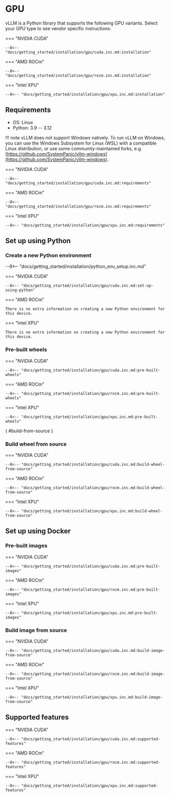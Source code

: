 # GPU

vLLM is a Python library that supports the following GPU variants. Select your GPU type to see vendor specific instructions:

=== "NVIDIA CUDA"

    --8<-- "docs/getting_started/installation/gpu/cuda.inc.md:installation"

=== "AMD ROCm"

    --8<-- "docs/getting_started/installation/gpu/rocm.inc.md:installation"

=== "Intel XPU"

    --8<-- "docs/getting_started/installation/gpu/xpu.inc.md:installation"

## Requirements

- OS: Linux
- Python: 3.9 -- 3.12

!!! note
    vLLM does not support Windows natively. To run vLLM on Windows, you can use the Windows Subsystem for Linux (WSL) with a compatible Linux distribution, or use some community-maintained forks, e.g. [https://github.com/SystemPanic/vllm-windows](https://github.com/SystemPanic/vllm-windows).

=== "NVIDIA CUDA"

    --8<-- "docs/getting_started/installation/gpu/cuda.inc.md:requirements"

=== "AMD ROCm"

    --8<-- "docs/getting_started/installation/gpu/rocm.inc.md:requirements"

=== "Intel XPU"

    --8<-- "docs/getting_started/installation/gpu/xpu.inc.md:requirements"

## Set up using Python

### Create a new Python environment

--8<-- "docs/getting_started/installation/python_env_setup.inc.md"

=== "NVIDIA CUDA"

    --8<-- "docs/getting_started/installation/gpu/cuda.inc.md:set-up-using-python"

=== "AMD ROCm"

    There is no extra information on creating a new Python environment for this device.

=== "Intel XPU"

    There is no extra information on creating a new Python environment for this device.

### Pre-built wheels

=== "NVIDIA CUDA"

    --8<-- "docs/getting_started/installation/gpu/cuda.inc.md:pre-built-wheels"

=== "AMD ROCm"

    --8<-- "docs/getting_started/installation/gpu/rocm.inc.md:pre-built-wheels"

=== "Intel XPU"

    --8<-- "docs/getting_started/installation/gpu/xpu.inc.md:pre-built-wheels"

[](){ #build-from-source }

### Build wheel from source

=== "NVIDIA CUDA"

    --8<-- "docs/getting_started/installation/gpu/cuda.inc.md:build-wheel-from-source"

=== "AMD ROCm"

    --8<-- "docs/getting_started/installation/gpu/rocm.inc.md:build-wheel-from-source"

=== "Intel XPU"

    --8<-- "docs/getting_started/installation/gpu/xpu.inc.md:build-wheel-from-source"

## Set up using Docker

### Pre-built images

=== "NVIDIA CUDA"

    --8<-- "docs/getting_started/installation/gpu/cuda.inc.md:pre-built-images"

=== "AMD ROCm"

    --8<-- "docs/getting_started/installation/gpu/rocm.inc.md:pre-built-images"

=== "Intel XPU"

    --8<-- "docs/getting_started/installation/gpu/xpu.inc.md:pre-built-images"

### Build image from source

=== "NVIDIA CUDA"

    --8<-- "docs/getting_started/installation/gpu/cuda.inc.md:build-image-from-source"

=== "AMD ROCm"

    --8<-- "docs/getting_started/installation/gpu/rocm.inc.md:build-image-from-source"

=== "Intel XPU"

    --8<-- "docs/getting_started/installation/gpu/xpu.inc.md:build-image-from-source"

## Supported features

=== "NVIDIA CUDA"

    --8<-- "docs/getting_started/installation/gpu/cuda.inc.md:supported-features"

=== "AMD ROCm"

    --8<-- "docs/getting_started/installation/gpu/rocm.inc.md:supported-features"

=== "Intel XPU"

    --8<-- "docs/getting_started/installation/gpu/xpu.inc.md:supported-features"
